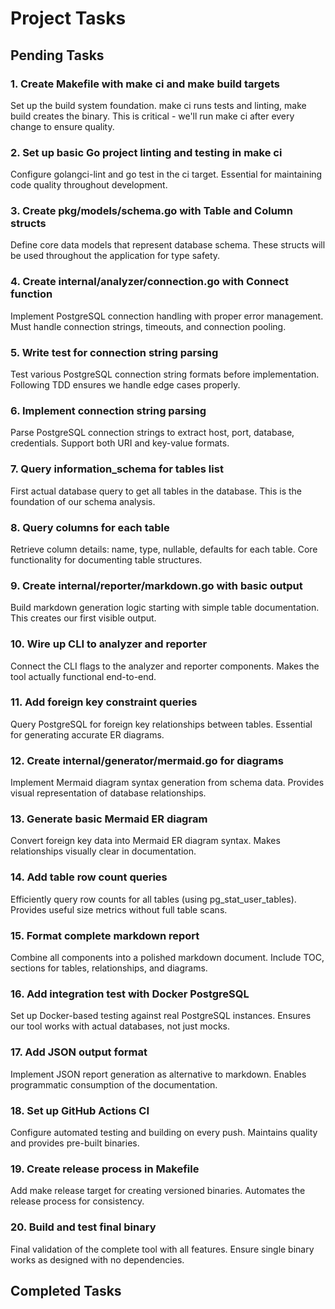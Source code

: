 # Project Tasks

## Pending Tasks

### 1. Create Makefile with make ci and make build targets
Set up the build system foundation. make ci runs tests and linting, make build creates the binary.
This is critical - we'll run make ci after every change to ensure quality.

### 2. Set up basic Go project linting and testing in make ci
Configure golangci-lint and go test in the ci target.
Essential for maintaining code quality throughout development.

### 3. Create pkg/models/schema.go with Table and Column structs
Define core data models that represent database schema.
These structs will be used throughout the application for type safety.

### 4. Create internal/analyzer/connection.go with Connect function
Implement PostgreSQL connection handling with proper error management.
Must handle connection strings, timeouts, and connection pooling.

### 5. Write test for connection string parsing
Test various PostgreSQL connection string formats before implementation.
Following TDD ensures we handle edge cases properly.

### 6. Implement connection string parsing
Parse PostgreSQL connection strings to extract host, port, database, credentials.
Support both URI and key-value formats.

### 7. Query information_schema for tables list
First actual database query to get all tables in the database.
This is the foundation of our schema analysis.

### 8. Query columns for each table
Retrieve column details: name, type, nullable, defaults for each table.
Core functionality for documenting table structures.

### 9. Create internal/reporter/markdown.go with basic output
Build markdown generation logic starting with simple table documentation.
This creates our first visible output.

### 10. Wire up CLI to analyzer and reporter
Connect the CLI flags to the analyzer and reporter components.
Makes the tool actually functional end-to-end.

### 11. Add foreign key constraint queries
Query PostgreSQL for foreign key relationships between tables.
Essential for generating accurate ER diagrams.

### 12. Create internal/generator/mermaid.go for diagrams
Implement Mermaid diagram syntax generation from schema data.
Provides visual representation of database relationships.

### 13. Generate basic Mermaid ER diagram
Convert foreign key data into Mermaid ER diagram syntax.
Makes relationships visually clear in documentation.

### 14. Add table row count queries
Efficiently query row counts for all tables (using pg_stat_user_tables).
Provides useful size metrics without full table scans.

### 15. Format complete markdown report
Combine all components into a polished markdown document.
Include TOC, sections for tables, relationships, and diagrams.

### 16. Add integration test with Docker PostgreSQL
Set up Docker-based testing against real PostgreSQL instances.
Ensures our tool works with actual databases, not just mocks.

### 17. Add JSON output format
Implement JSON report generation as alternative to markdown.
Enables programmatic consumption of the documentation.

### 18. Set up GitHub Actions CI
Configure automated testing and building on every push.
Maintains quality and provides pre-built binaries.

### 19. Create release process in Makefile
Add make release target for creating versioned binaries.
Automates the release process for consistency.

### 20. Build and test final binary
Final validation of the complete tool with all features.
Ensure single binary works as designed with no dependencies.

## Completed Tasks

<!-- Completed tasks will be moved here with implementation notes -->